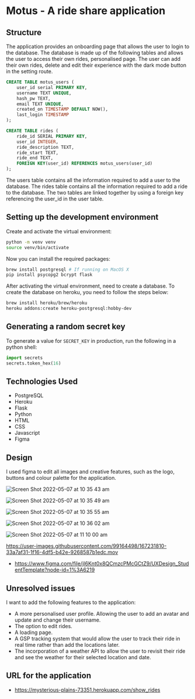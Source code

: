 # Motus - A ride share application #

## Structure ##

The application provides an onboarding page that allows the user to login to the database. The database is made up of the following tables and allows the user to access their own rides, personalised page. The user can add their own rides, delete and edit their experience with the dark mode button in the setting route.

```sql
CREATE TABLE motus_users (
    user_id serial PRIMARY KEY,
    username TEXT UNIQUE,
    hash_pw TEXT,
    email TEXT UNIQUE,
    created_on TIMESTAMP DEFAULT NOW(),
    last_login TIMESTAMP
);

CREATE TABLE rides (
    ride_id SERIAL PRIMARY KEY,
    user_id INTEGER,
    ride_description TEXT,
    ride_start TEXT,
    ride_end TEXT,
    FOREIGN KEY(user_id) REFERENCES motus_users(user_id)
);
```

The users table contains all the information required to add a user to the database. The rides table contains all the information required to add a ride to the database. The two tables are linked together by using a foreign key referencing the user_id in the user table.

## Setting up the development environment ##

Create and activate the virtual environment:

```bash
python -m venv venv
source venv/bin/activate
```

Now you can install the required packages:

```bash
brew install postgresql # If running on MacOS X
pip install psycopg2 bcrypt flask
```

After activating the virtual environment, need to create a database. To create
the database on heroku, you need to follow the steps below:

```bash
brew install heroku/brew/heroku
heroku addons:create heroku-postgresql:hobby-dev
```

## Generating a random secret key ##

To generate a value for `SECRET_KEY` in production, run the following in a
python shell:

```python
import secrets
secrets.token_hex(16)
```

## Technologies Used ##

- PostgreSQL
- Heroku
- Flask
- Python
- HTML
- CSS
- Javascript
- Figma

## Design ##
I used figma to edit all images and creative features, such as the logo, buttons and colour palette for the application.

![Screen Shot 2022-05-07 at 10 35 43 am](https://user-images.githubusercontent.com/99164498/167231743-ec021a16-019d-4893-a01e-24b0cd2a6311.png)

![Screen Shot 2022-05-07 at 10 35 49 am](https://user-images.githubusercontent.com/99164498/167231746-c0491af3-a120-4acb-9fb5-0f40c5de5b1e.png)

![Screen Shot 2022-05-07 at 10 35 55 am](https://user-images.githubusercontent.com/99164498/167231750-f3ec54ed-58e5-44a6-bcaa-fa73e4be7536.png)

![Screen Shot 2022-05-07 at 10 36 02 am](https://user-images.githubusercontent.com/99164498/167231753-eebf69bb-92ba-49e8-8cf9-722f82480d0f.png)

![Screen Shot 2022-05-07 at 11 10 00 am](https://user-images.githubusercontent.com/99164498/167232013-d9385426-bbf2-4146-8644-2622987c6d82.png)

https://user-images.githubusercontent.com/99164498/167231810-33a7af31-1f16-4df5-b42e-9268587b1edc.mov

- https://www.figma.com/file/jI6Knt0x8QCmzcPMcGCtZ9/UXDesign_StudentTemplate?node-id=1%3A6219

## Unresolved issues ##

I want to add the following features to the application:
- A more personalised user profile. Allowing the user to add an avatar and
  update and change their username.
- The option to edit rides.
- A loading page.
- A GSP tracking system that would allow the user to track their ride in real
  time rather than add the locations later.
- The incorporation of a weather API to allow the user to revisit their ride
  and see the weather for their selected location and date.

## URL for the application ##

- https://mysterious-plains-73351.herokuapp.com/show_rides
